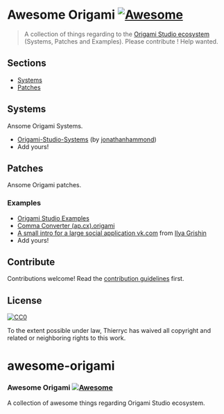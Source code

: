 # Awesome Origami [![Awesome](https://cdn.rawgit.com/sindresorhus/awesome/d7305f38d29fed78fa85652e3a63e154dd8e8829/media/badge.svg)](https://github.com/sindresorhus/awesome)

> A collection of things regarding to the [Origami Studio ecosystem ](https://origami.design) (Systems, Patches and Examples).
> Please contribute ! Help wanted.


## Sections

- [Systems](#systems)
- [Patches](#patches)


## Systems

Ansome Origami Systems.

- [Origami-Studio-Systems](https://github.com/jonathanhammond/Origami-Studio-Systems) (by [jonathanhammond](https://github.com/jonathanhammond))
- Add yours!


## Patches

Ansome Origami patches.

### Examples

- [Origami Studio Examples](https://origami.design/examples/)
- [Comma Converter (ap.cx).origami](https://www.dropbox.com/s/h8gc9aov52x1zgo/Comma%20Converter%20%28ap.cx%29.origami?dl=0)
- [A small intro for a large social application vk.com](https://www.dropbox.com/s/oqp1e19japbcpcg/Intro.origami?dl=0) from [Ilya Grishin](https://www.facebook.com/ilyagrshn?fref=gs&hc_ref=ARRsV3Zcs7GsqEC_vfoQXV9XMSAPsn75WU19Wr7-_M1gf2S11UgpD642uE_YHw8p5SU&dti=508155215950032&hc_location=group) 
- Add yours!


## Contribute

Contributions welcome! Read the [contribution guidelines](contributing.md) first.


## License

[![CC0](http://mirrors.creativecommons.org/presskit/buttons/88x31/svg/cc-zero.svg)](http://creativecommons.org/publicdomain/zero/1.0)

To the extent possible under law, Thierryc has waived all copyright and
related or neighboring rights to this work.
# awesome-origami

### **Awesome Origami** [![Awesome](https://awesome.re/badge.svg)](https://awesome.re)

A collection of awesome things regarding Origami Studio ecosystem.
